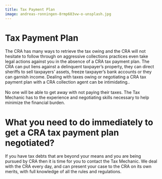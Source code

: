 ```yaml
---
title: Tax Payment Plan
image: andreas-ronningen-8rmp683vw-o-unsplash.jpg
---
```

# Tax Payment Plan

The CRA has many ways to retrieve the tax owing and the CRA will not hesitate to follow through on aggressive collections practices even take legal actions against you in the absence of a CRA tax payment plan. The CRA can put liens against a delinquent taxpayer’s property, they can direct sheriffs to sell taxpayers’ assets, freeze taxpayer’s bank accounts or they can garnish income. Dealing with taxes owing or negotiating a CRA tax payment plan with a CRA collection agent can be intimidating..\
\
No one will be able to get away with not paying their taxes. The Tax Mechanic has to the experience and negotiating skills necessary to help minimize the financial burden.

# What you need to do immediately to get a CRA tax payment plan negotiated?

If you have tax debts that are beyond your means and you are being pursued by CRA then it is time for you to contact the Tax Mechanic. We deal with the CRA every day, and can present your case to the CRA on its own merits, with full knowledge of all the rules and regulations.